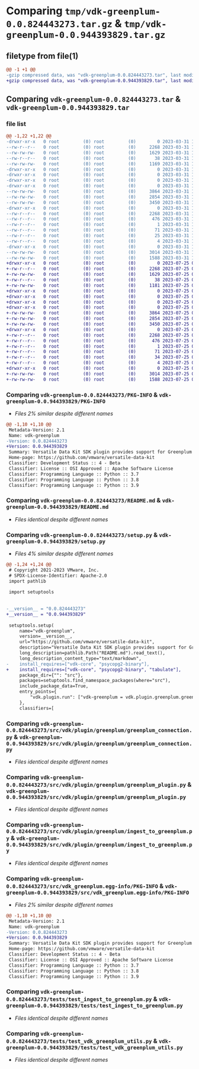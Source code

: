 # Comparing `tmp/vdk-greenplum-0.0.824443273.tar.gz` & `tmp/vdk-greenplum-0.0.944393829.tar.gz`

## filetype from file(1)

```diff
@@ -1 +1 @@
-gzip compressed data, was "vdk-greenplum-0.0.824443273.tar", last modified: Fri Mar 31 14:25:03 2023, max compression
+gzip compressed data, was "vdk-greenplum-0.0.944393829.tar", last modified: Tue Jul 25 09:01:00 2023, max compression
```

## Comparing `vdk-greenplum-0.0.824443273.tar` & `vdk-greenplum-0.0.944393829.tar`

### file list

```diff
@@ -1,22 +1,22 @@
-drwxr-xr-x   0 root         (0) root         (0)        0 2023-03-31 14:25:03.341968 vdk-greenplum-0.0.824443273/
--rw-r--r--   0 root         (0) root         (0)     2268 2023-03-31 14:25:03.341968 vdk-greenplum-0.0.824443273/PKG-INFO
--rw-rw-rw-   0 root         (0) root         (0)     1629 2023-03-31 14:24:51.000000 vdk-greenplum-0.0.824443273/README.md
--rw-r--r--   0 root         (0) root         (0)       38 2023-03-31 14:25:03.341968 vdk-greenplum-0.0.824443273/setup.cfg
--rw-rw-rw-   0 root         (0) root         (0)     1169 2023-03-31 14:24:55.000000 vdk-greenplum-0.0.824443273/setup.py
-drwxr-xr-x   0 root         (0) root         (0)        0 2023-03-31 14:25:03.341968 vdk-greenplum-0.0.824443273/src/
-drwxr-xr-x   0 root         (0) root         (0)        0 2023-03-31 14:25:03.341968 vdk-greenplum-0.0.824443273/src/vdk/
-drwxr-xr-x   0 root         (0) root         (0)        0 2023-03-31 14:25:03.341968 vdk-greenplum-0.0.824443273/src/vdk/plugin/
-drwxr-xr-x   0 root         (0) root         (0)        0 2023-03-31 14:25:03.341968 vdk-greenplum-0.0.824443273/src/vdk/plugin/greenplum/
--rw-rw-rw-   0 root         (0) root         (0)     3864 2023-03-31 14:24:51.000000 vdk-greenplum-0.0.824443273/src/vdk/plugin/greenplum/greenplum_connection.py
--rw-rw-rw-   0 root         (0) root         (0)     2854 2023-03-31 14:24:51.000000 vdk-greenplum-0.0.824443273/src/vdk/plugin/greenplum/greenplum_plugin.py
--rw-rw-rw-   0 root         (0) root         (0)     3450 2023-03-31 14:24:51.000000 vdk-greenplum-0.0.824443273/src/vdk/plugin/greenplum/ingest_to_greenplum.py
-drwxr-xr-x   0 root         (0) root         (0)        0 2023-03-31 14:25:03.341968 vdk-greenplum-0.0.824443273/src/vdk_greenplum.egg-info/
--rw-r--r--   0 root         (0) root         (0)     2268 2023-03-31 14:25:03.000000 vdk-greenplum-0.0.824443273/src/vdk_greenplum.egg-info/PKG-INFO
--rw-r--r--   0 root         (0) root         (0)      476 2023-03-31 14:25:03.000000 vdk-greenplum-0.0.824443273/src/vdk_greenplum.egg-info/SOURCES.txt
--rw-r--r--   0 root         (0) root         (0)        1 2023-03-31 14:25:03.000000 vdk-greenplum-0.0.824443273/src/vdk_greenplum.egg-info/dependency_links.txt
--rw-r--r--   0 root         (0) root         (0)       71 2023-03-31 14:25:03.000000 vdk-greenplum-0.0.824443273/src/vdk_greenplum.egg-info/entry_points.txt
--rw-r--r--   0 root         (0) root         (0)       25 2023-03-31 14:25:03.000000 vdk-greenplum-0.0.824443273/src/vdk_greenplum.egg-info/requires.txt
--rw-r--r--   0 root         (0) root         (0)        4 2023-03-31 14:25:03.000000 vdk-greenplum-0.0.824443273/src/vdk_greenplum.egg-info/top_level.txt
-drwxr-xr-x   0 root         (0) root         (0)        0 2023-03-31 14:25:03.341968 vdk-greenplum-0.0.824443273/tests/
--rw-rw-rw-   0 root         (0) root         (0)     3014 2023-03-31 14:24:51.000000 vdk-greenplum-0.0.824443273/tests/test_ingest_to_greenplum.py
--rw-rw-rw-   0 root         (0) root         (0)     1588 2023-03-31 14:24:51.000000 vdk-greenplum-0.0.824443273/tests/test_vdk_greenplum_utils.py
+drwxr-xr-x   0 root         (0) root         (0)        0 2023-07-25 09:01:00.249370 vdk-greenplum-0.0.944393829/
+-rw-r--r--   0 root         (0) root         (0)     2268 2023-07-25 09:01:00.249370 vdk-greenplum-0.0.944393829/PKG-INFO
+-rw-rw-rw-   0 root         (0) root         (0)     1629 2023-07-25 09:00:42.000000 vdk-greenplum-0.0.944393829/README.md
+-rw-r--r--   0 root         (0) root         (0)       38 2023-07-25 09:01:00.249370 vdk-greenplum-0.0.944393829/setup.cfg
+-rw-rw-rw-   0 root         (0) root         (0)     1181 2023-07-25 09:00:46.000000 vdk-greenplum-0.0.944393829/setup.py
+drwxr-xr-x   0 root         (0) root         (0)        0 2023-07-25 09:01:00.245370 vdk-greenplum-0.0.944393829/src/
+drwxr-xr-x   0 root         (0) root         (0)        0 2023-07-25 09:01:00.245370 vdk-greenplum-0.0.944393829/src/vdk/
+drwxr-xr-x   0 root         (0) root         (0)        0 2023-07-25 09:01:00.245370 vdk-greenplum-0.0.944393829/src/vdk/plugin/
+drwxr-xr-x   0 root         (0) root         (0)        0 2023-07-25 09:01:00.249370 vdk-greenplum-0.0.944393829/src/vdk/plugin/greenplum/
+-rw-rw-rw-   0 root         (0) root         (0)     3864 2023-07-25 09:00:42.000000 vdk-greenplum-0.0.944393829/src/vdk/plugin/greenplum/greenplum_connection.py
+-rw-rw-rw-   0 root         (0) root         (0)     2854 2023-07-25 09:00:42.000000 vdk-greenplum-0.0.944393829/src/vdk/plugin/greenplum/greenplum_plugin.py
+-rw-rw-rw-   0 root         (0) root         (0)     3450 2023-07-25 09:00:42.000000 vdk-greenplum-0.0.944393829/src/vdk/plugin/greenplum/ingest_to_greenplum.py
+drwxr-xr-x   0 root         (0) root         (0)        0 2023-07-25 09:01:00.249370 vdk-greenplum-0.0.944393829/src/vdk_greenplum.egg-info/
+-rw-r--r--   0 root         (0) root         (0)     2268 2023-07-25 09:01:00.000000 vdk-greenplum-0.0.944393829/src/vdk_greenplum.egg-info/PKG-INFO
+-rw-r--r--   0 root         (0) root         (0)      476 2023-07-25 09:01:00.000000 vdk-greenplum-0.0.944393829/src/vdk_greenplum.egg-info/SOURCES.txt
+-rw-r--r--   0 root         (0) root         (0)        1 2023-07-25 09:01:00.000000 vdk-greenplum-0.0.944393829/src/vdk_greenplum.egg-info/dependency_links.txt
+-rw-r--r--   0 root         (0) root         (0)       71 2023-07-25 09:01:00.000000 vdk-greenplum-0.0.944393829/src/vdk_greenplum.egg-info/entry_points.txt
+-rw-r--r--   0 root         (0) root         (0)       34 2023-07-25 09:01:00.000000 vdk-greenplum-0.0.944393829/src/vdk_greenplum.egg-info/requires.txt
+-rw-r--r--   0 root         (0) root         (0)        4 2023-07-25 09:01:00.000000 vdk-greenplum-0.0.944393829/src/vdk_greenplum.egg-info/top_level.txt
+drwxr-xr-x   0 root         (0) root         (0)        0 2023-07-25 09:01:00.249370 vdk-greenplum-0.0.944393829/tests/
+-rw-rw-rw-   0 root         (0) root         (0)     3014 2023-07-25 09:00:42.000000 vdk-greenplum-0.0.944393829/tests/test_ingest_to_greenplum.py
+-rw-rw-rw-   0 root         (0) root         (0)     1588 2023-07-25 09:00:42.000000 vdk-greenplum-0.0.944393829/tests/test_vdk_greenplum_utils.py
```

### Comparing `vdk-greenplum-0.0.824443273/PKG-INFO` & `vdk-greenplum-0.0.944393829/PKG-INFO`

 * *Files 2% similar despite different names*

```diff
@@ -1,10 +1,10 @@
 Metadata-Version: 2.1
 Name: vdk-greenplum
-Version: 0.0.824443273
+Version: 0.0.944393829
 Summary: Versatile Data Kit SDK plugin provides support for Greenplum database and greenplum transformation templates.
 Home-page: https://github.com/vmware/versatile-data-kit
 Classifier: Development Status :: 4 - Beta
 Classifier: License :: OSI Approved :: Apache Software License
 Classifier: Programming Language :: Python :: 3.7
 Classifier: Programming Language :: Python :: 3.8
 Classifier: Programming Language :: Python :: 3.9
```

### Comparing `vdk-greenplum-0.0.824443273/README.md` & `vdk-greenplum-0.0.944393829/README.md`

 * *Files identical despite different names*

### Comparing `vdk-greenplum-0.0.824443273/setup.py` & `vdk-greenplum-0.0.944393829/setup.py`

 * *Files 4% similar despite different names*

```diff
@@ -1,24 +1,24 @@
 # Copyright 2021-2023 VMware, Inc.
 # SPDX-License-Identifier: Apache-2.0
 import pathlib
 
 import setuptools
 
 
-__version__ = "0.0.824443273"
+__version__ = "0.0.944393829"
 
 setuptools.setup(
     name="vdk-greenplum",
     version=__version__,
     url="https://github.com/vmware/versatile-data-kit",
     description="Versatile Data Kit SDK plugin provides support for Greenplum database and greenplum transformation templates.",
     long_description=pathlib.Path("README.md").read_text(),
     long_description_content_type="text/markdown",
-    install_requires=["vdk-core", "psycopg2-binary"],
+    install_requires=["vdk-core", "psycopg2-binary", "tabulate"],
     package_dir={"": "src"},
     packages=setuptools.find_namespace_packages(where="src"),
     include_package_data=True,
     entry_points={
         "vdk.plugin.run": ["vdk-greenplum = vdk.plugin.greenplum.greenplum_plugin"]
     },
     classifiers=[
```

### Comparing `vdk-greenplum-0.0.824443273/src/vdk/plugin/greenplum/greenplum_connection.py` & `vdk-greenplum-0.0.944393829/src/vdk/plugin/greenplum/greenplum_connection.py`

 * *Files identical despite different names*

### Comparing `vdk-greenplum-0.0.824443273/src/vdk/plugin/greenplum/greenplum_plugin.py` & `vdk-greenplum-0.0.944393829/src/vdk/plugin/greenplum/greenplum_plugin.py`

 * *Files identical despite different names*

### Comparing `vdk-greenplum-0.0.824443273/src/vdk/plugin/greenplum/ingest_to_greenplum.py` & `vdk-greenplum-0.0.944393829/src/vdk/plugin/greenplum/ingest_to_greenplum.py`

 * *Files identical despite different names*

### Comparing `vdk-greenplum-0.0.824443273/src/vdk_greenplum.egg-info/PKG-INFO` & `vdk-greenplum-0.0.944393829/src/vdk_greenplum.egg-info/PKG-INFO`

 * *Files 2% similar despite different names*

```diff
@@ -1,10 +1,10 @@
 Metadata-Version: 2.1
 Name: vdk-greenplum
-Version: 0.0.824443273
+Version: 0.0.944393829
 Summary: Versatile Data Kit SDK plugin provides support for Greenplum database and greenplum transformation templates.
 Home-page: https://github.com/vmware/versatile-data-kit
 Classifier: Development Status :: 4 - Beta
 Classifier: License :: OSI Approved :: Apache Software License
 Classifier: Programming Language :: Python :: 3.7
 Classifier: Programming Language :: Python :: 3.8
 Classifier: Programming Language :: Python :: 3.9
```

### Comparing `vdk-greenplum-0.0.824443273/tests/test_ingest_to_greenplum.py` & `vdk-greenplum-0.0.944393829/tests/test_ingest_to_greenplum.py`

 * *Files identical despite different names*

### Comparing `vdk-greenplum-0.0.824443273/tests/test_vdk_greenplum_utils.py` & `vdk-greenplum-0.0.944393829/tests/test_vdk_greenplum_utils.py`

 * *Files identical despite different names*

